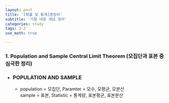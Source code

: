 ```yaml
---
layout: post
title: '[확률 및 통계]총정리'
subtitle: '기말 내용 개념 정리'
categories: study
tags: 2-2
use_math: true

---
```


### 1. Population and Sample Central Limit Theorem (모집단과 표본 중심극한 정리)

* ### POPULATION AND SAMPLE
    * population = 모집단, Paramter = 모수, 모평균, 모분산  
    sample = 표본, Statistic = 통계량, 표본평균, 표본분산  